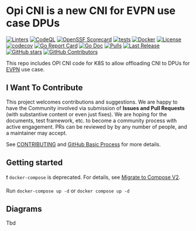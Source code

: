 # Opi CNI is a new CNI for EVPN use case DPUs

[![Linters](https://github.com/opiproject/opi-gateway-evpn-cni/actions/workflows/linters.yml/badge.svg)](https://github.com/opiproject/opi-gateway-evpn-cni/actions/workflows/linters.yml)
[![CodeQL](https://github.com/opiproject/opi-gateway-evpn-cni/actions/workflows/codeql.yml/badge.svg)](https://github.com/opiproject/opi-gateway-evpn-cni/actions/workflows/codeql.yml)
[![OpenSSF Scorecard](https://api.securityscorecards.dev/projects/github.com/opiproject/opi-gateway-evpn-cni/badge)](https://securityscorecards.dev/viewer/?platform=github.com&org=opiproject&repo=opi-gateway-evpn-cni)
[![tests](https://github.com/opiproject/opi-gateway-evpn-cni/actions/workflows/go.yml/badge.svg)](https://github.com/opiproject/opi-gateway-evpn-cni/actions/workflows/go.yml)
[![Docker](https://github.com/opiproject/opi-gateway-evpn-cni/actions/workflows/docker-publish.yml/badge.svg)](https://github.com/opiproject/opi-gateway-evpn-cni/actions/workflows/docker-publish.yml)
[![License](https://img.shields.io/github/license/opiproject/opi-gateway-evpn-cni?style=flat-square&color=blue&label=License)](https://github.com/opiproject/opi-gateway-evpn-cni/blob/master/LICENSE)
[![codecov](https://codecov.io/gh/opiproject/opi-gateway-evpn-cni/branch/main/graph/badge.svg)](https://codecov.io/gh/opiproject/opi-gateway-evpn-cni)
[![Go Report Card](https://goreportcard.com/badge/github.com/opiproject/opi-gateway-evpn-cni)](https://goreportcard.com/report/github.com/opiproject/opi-gateway-evpn-cni)
[![Go Doc](https://img.shields.io/badge/godoc-reference-blue.svg)](http://godoc.org/github.com/opiproject/opi-gateway-evpn-cni)
[![Pulls](https://img.shields.io/docker/pulls/opiproject/opi-gateway-evpn-cni.svg?logo=docker&style=flat&label=Pulls)](https://hub.docker.com/r/opiproject/opi-gateway-evpn-cni)
[![Last Release](https://img.shields.io/github/v/release/opiproject/opi-gateway-evpn-cni?label=Latest&style=flat-square&logo=go)](https://github.com/opiproject/opi-gateway-evpn-cni/releases)
[![GitHub stars](https://img.shields.io/github/stars/opiproject/opi-gateway-evpn-cni.svg?style=flat-square&label=github%20stars)](https://github.com/opiproject/opi-gateway-evpn-cni)
[![GitHub Contributors](https://img.shields.io/github/contributors/opiproject/opi-gateway-evpn-cni.svg?style=flat-square)](https://github.com/opiproject/opi-gateway-evpn-cni/graphs/contributors)

This repo includes OPI CNI code for K8S to allow offloading CNI to DPUs for [EVPN](https://github.com/opiproject/opi-evpn-bridge) use case.

## I Want To Contribute

This project welcomes contributions and suggestions.  We are happy to have the Community involved via submission of **Issues and Pull Requests** (with substantive content or even just fixes). We are hoping for the documents, test framework, etc. to become a community process with active engagement.  PRs can be reviewed by by any number of people, and a maintainer may accept.

See [CONTRIBUTING](https://github.com/opiproject/opi/blob/main/CONTRIBUTING.md) and [GitHub Basic Process](https://github.com/opiproject/opi/blob/main/doc-github-rules.md) for more details.

## Getting started

:exclamation: `docker-compose` is deprecated. For details, see [Migrate to Compose V2](https://docs.docker.com/compose/migrate/).

Run `docker-compose up -d` or `docker compose up -d`

## Diagrams

Tbd
